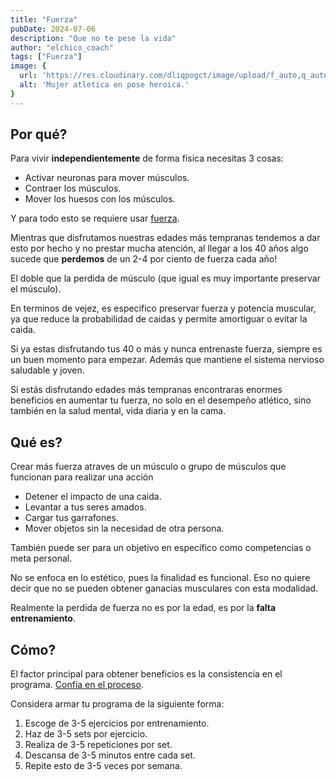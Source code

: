 ```yaml
---
title: "Fuerza"
pubDate: 2024-07-06
description: "Que no te pese la vida"
author: "elchico_coach"
tags: ["Fuerza"]
image: {
  url: 'https://res.cloudinary.com/dliqpogct/image/upload/f_auto,q_auto/v1/mysite/strength',
  alt: 'Mujer atletica en pose heroica.'
}
---
```


## Por qué?

Para vivir **independientemente** de forma física necesitas 3 cosas:

- Activar neuronas para mover músculos.
- Contraer los músculos.
- Mover los huesos con los músculos.

Y para todo esto se requiere usar <u>fuerza</u>.

Mientras que disfrutamos nuestras edades más tempranas tendemos a dar esto por hecho y no prestar mucha atención, al llegar a los 40 años algo sucede que **perdemos** de un 2-4 por ciento de fuerza cada año! 

El doble que la perdida de músculo (que igual es muy importante preservar el músculo).

En terminos de vejez, es especifico preservar fuerza y potencia muscular, ya que reduce la probabilidad de caidas y permite amortiguar o evitar la caida.

Si ya estas disfrutando tus 40 o más y nunca entrenaste fuerza, siempre es un buen momento para empezar. Además que mantiene el sistema nervioso saludable y joven.

Si estás disfrutando edades más tempranas encontraras enormes beneficios en aumentar tu fuerza, no solo en el desempeño atlético, sino también en la salud mental, vida diaria y en la cama.

## Qué es?

Crear más fuerza atraves de un músculo o grupo de músculos que funcionan para realizar una acción

- Detener el impacto de una caida.
- Levantar a tus seres amados.
- Cargar tus garrafones.
- Mover objetos sin la necesidad de otra persona.

También puede ser para un objetivo en específico como competencias o meta personal.

No se enfoca en lo estético, pues la finalidad es funcional. Eso no quiere decir que no se pueden obtener ganacias musculares con esta modalidad. 

Realmente la perdida de fuerza no es por la edad, es por la **falta entrenamiento**.

## Cómo?

El factor principal para obtener beneficios es la consistencia en el programa. <u>Confía en el proceso</u>.

Considera armar tu programa de la siguiente forma:

1. Escoge de 3-5 ejercicios por entrenamiento.
2. Haz de 3-5 sets por ejercicio.
3. Realiza de 3-5 repeticiones por set.
4. Descansa de 3-5 minutos entre cada set.
5. Repite esto de 3-5 veces por semana.